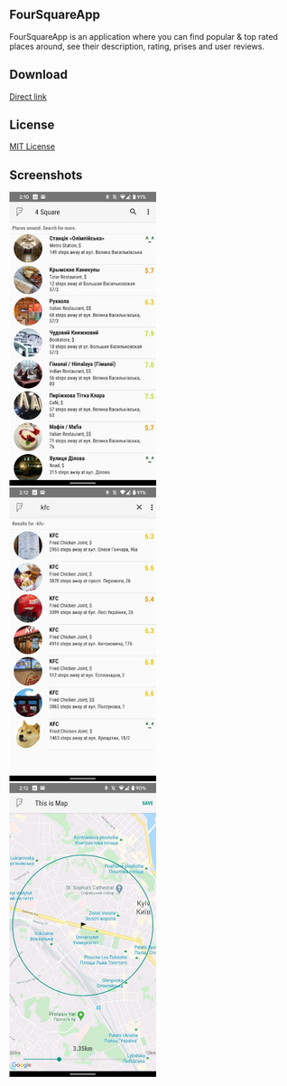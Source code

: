 ﻿## FourSquareApp

FourSquareApp is an application where you can find popular & top rated places around, see their description, rating, prises and user reviews.

## Download

[Direct link](https://github.com/Quireg/foursquareapp/releases/download/1.0/app-release.apk)

## License

[MIT License][license]

[license]: https://github.com/quireg/foursquareapp/blob/master/MIT-LICENSE.txt

## Screenshots

<p align="left">
  <img alt="Places around" src="markdown_res/main.jpg" width="260" />
  <img alt="Search" src="markdown_res/search.jpg" width="260" />
  <img alt="Map" src="markdown_res/map.jpg" width="260" />
</p>




